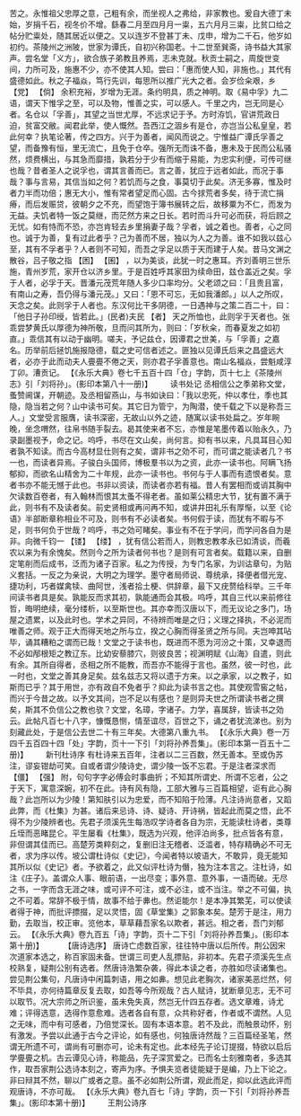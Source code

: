 <!-- { "loadSidebar": true } -->
苦之。永惟祖父忠厚之意，己粗有余，而坐视人之弗给，非家教也。爰自大德丁未始，岁捐千石，视冬价不增。繇春二月至四月月一粜，五六月月三粜，比贫口给之帖分贮粜处，随其居近以便之。又以连岁不登甚丁未、戊申，增为二千石，他岁如初约。茶陵州之洲陂，世家为谭氏，自初兴称国老。十二世至巽斋，诗书益大其家声。尝名堂「义方」，欲合族子弟教且养焉，志未克就。秋贡士嗣之，周旋世变间，力所可及，施惠不少，亦不使其人知。尝曰：「惠而使人知，非施也。」其代有盛德如此。秋之子福焱，笃行先训，每思所以推广光大之者。会岁俭籴艰，乡 【党】  【倘】 余积充裕，岁增为无涯。条约明具，质之神明。取《易中孚》九二语，谓天下惟孚之至，可以及物，惟善之实，可以感人。千里之内，岂无同是心者。名仓以「孚善」，其望之当世尤厚，不远求记于予。方时洊饥，官讲荒政日迫，贫富交敝。闻君此举，使人慨然。吾西江之涸乡有是仓，亦岂当公私皇皇，若此何幸？执笔论著，传之四方。兴于为善者，闻风而说之。宁惟益广谭氏孚善之望，而备豫有恒，里无流亡，且免于仓卒。强所无而诛不备，惠未及于民而公私骚然，烦费横出，与其急而靡措，孰若分于少有而缩于易能，为忠实利便，可传可继也哉？昔者圣人之说孚也，谓其言善而已。言之善，犹应于远者如此，而况于事哉？事与言易，其信当如之何？若饥而与之食，事莫切于此矣。济无多寡，惟及时者力半而功倍；惠无大小，惟有常者望足而心固。古今捄荒者多矣，待于流亡捐瘠，而后发赈贷，彼朝夕之不充，而望饱于簿书展转之后，故移粟为不仁，而发为无益。夫饥者特一饭之莫继，而茫然方来之日长。若时而斗升可必而获，将后顾之无忧。如有恃而不恐，亦岂肯轻去乡里捐妻子哉？孚者，诚之着也。善者，心之同也。诚于为善，复有过此者乎？己为善而不居，独以为人之为善。谁不如我以兹心至，其有不孚者乎？人者则不可知，而吾之孚足以质于天而建于人矣。昔马文渊之散谷，吕子敬之指 【困】  【囷】 ，以为美谈，此犹一时之惠耳。齐刘善明三世乐施，青州岁荒，家开仓以济乡里。于是百姓呼其家田为续命田，兹仓盖近之矣。孚于人者，必孚于天。晋潘元茂荒年随人多少口率均分。父老颂之曰：「且贵且富，有南山之寿，吾仍得与潘元茂。」又曰：「恩不可忘，无如我潘郎。」以人之所叹，天念之矣。此则孚于人者也。东汉何比干多阴德，一日遇神与之策二百二十，曰：「他日子孙印绶，皆若此。」(民者)夫民 【者】 天之所恤也，此则孚于天者也。张乖尝梦黄氏以厚德为神所敬，旦而问其所为，则曰：「岁秋籴，而春夏发之如初直。」乖信其有以动于幽明。嗟夫，予记兹仓，因谭君之世美，与「孚善」之嘉名。历举前后拯饥施报隐德，载之史可信者述之。匪独以见谭氏后来之昌盛远大者，必亦于此而动夫人亹亹不倦之天，则亦君子孚善意也。南山名福焱，尝魁咸淳丁卯。漕贡记。
 【《永乐大典》卷七千五百十四「仓」字韵，页十七上《茶陵州志》引「刘将孙」。(影印本第八十一册)】 
　　读书处记
丞相信公之季弟称文堂，蚤赞阃谋，开朝迹。及丞相留燕山，与书如诀曰：「我以忠死，仲以孝仕，季也其隐，隐当若之何？山中读书可矣。其它日为管宁，为陶潜，使千载之下以是称吾三人。」文堂受言服膺，读书深密，无故山以外之迹，随寓以读书处扁之。岁年睕晚，坐念喟然，往帛书随手裂去。曷其使来者不忘，亦惟是笔墨传着以贻永久，乃录副墨视予，命之记。呜呼，书尽在文山矣，尚何言。抑有书以来，凡具耳目心知者孰不知读。而古今高材显仕则有之矣，谓非书之効不可，而可谓之能读者几？书一也，而读者异焉。子骏白头国师，博极羣书以为之资，此亦一读书也。阿瞒飞扬郁抑，而欲名山精舍为二十年规，此亦一读书也。书何与于人事而有遗恨者矣。意者书亦不能无憾于此也。书非以资读，而读者亦若有福。昔人有罢相而或诮其胸中欠读数百卷者，有入翰林而恨其太蚤不得老者。虽如莱公精忠大节，犹有置不满于此，则书有不及读者矣。前史贤相或再问再不知，或讲井田礼乐有厚惭，以至《论语》半部断章称相业不可及，则书有不必读者矣。书何假于读，而犹有不暇与不足，则书何负于世哉？呜呼，书之効可睹矣。事业有不在于学问，而学问各自为是非。向微千钧一 【镂】  【缕】 ，犹有信公若而人，则教忠教孝永已如清谈，而羲农以来为有余愧矣。然则今之所为读者何书也？是则有可言者矣。载籍以来，自删定笔削而后成书，泛而为诸子百家。私之为传授，为专门名家，为训诂章句，为贴义套括。一反之为亲说，大明之为理学。墨守者局师说、尊统承，择便者借光宠、捷功利，巧者媒禽犊、曲阿世，浅者拾土梗、供辞章，最下又疣赘给科举。三千年间读书者具是矣。孰能反而求其初，孰能通而会其极。呜呼，其自三代以来前修往哲，晦明绝续，毫分缕析，以至斯世也。其亦幸而汉唐以下，而无议论之多门，场屋之遗累，以及此时也。学术之异同，不待辨而唯是之归；义理之择执，不必泥而唯善之师。观于正大而得天地之所与立，揆之心胸而得圣贤之所与同。夫岂呻其呫毕，诵其糟粕之谓而已哉！文堂之于读书也，既进而不愿为河汾之十策，又幸退而不必如邴根矩之教辽东。比幼安藜膝穴，则彼良苦；视渊明赋《山海》自遣，则此有余。其所自得者，丞相之所不能教，而吾亦不能得于言也。虽然，彼一时也，此一时也，文堂之善其身足矣。兹名兹志又将以遗于方来。以之承家，以之教子，如斯而已乎？其于用世，亦有政自不免者乎？抑此为读书言之也。其使观雪窖之帖，而兴于今昔之故。以予文其间，岂不足以有感也？是则异夫世之所谓读书者之撰矣，斯其不负信公之教也欤？文堂，名璋，字诸子。力学，喜属辞，皆读书之効云。此帖凡百七十八字，慷慨恳恻，情至谊尽，百世之下，诵之者犹流涕也。别为刻藏此处，于是信公去世二十有三年矣。大德第八重九书。
 【《永乐大典》卷一万四千五百四十四「处」字韵，页十一下引「刘将孙养吾集」。(影印本第一百五十二册)】 
　　新刊杜诗序
有杜诗来五百年，注者以二三百数，然无善本。至或伪苏注，谬妄钳劫可笑。自或者谓少陵诗史，谓少陵一饭不忘君。于是注者深求而 【僵】  【强】 附，句句字字必傅会时事曲折；不知其所谓史、所谓不忘者，公之于天下，寓意深婉，初不在此。诗有风有隐，工部大雅与三百篇相望，讵有此心胸哉？此岂所以为少陵！第知肤引以为忠爱，而不知陷于险薄。凡注诗尚意者，又蹈此弊，而《杜集》为甚。诸后来忌诗、诗、疑诗、开诗祸，皆起此而莫之悟，此不得不为少陵辨者也。先君子须溪先生每浩叹学诗者各自为宗，无能读杜诗者，类尊丘垤而恶睹昆仑。平生屡看《杜集》，既选为兴观，他评泊尚多，批点皆各有意，非但谓其佳而已。高楚芳类粹刻之，复删旧注无稽者、泛滥者，特存精确必不可无者，求为序以传。坡公谓杜诗似《史记》，今闻者特以坡语大，不敢异，竟无能知其所以似《史记》者。予欲着之，此又似评杜诗为僭，独为注本言之。注杜诗，如注《庄子》。盖谓众人事、眼前语，一出尽变；事外意、意外事，一语而破。无尽之书，一字而含无涯之味，或可评不可注，或不必注，或不当注。举之不可偏，执之不可着。常辞不极于情，故事不给于丳也。然讵能尔！是本净其繁芜，可以使读者得于神，而批评摽掇，足以灵悟，固《草堂集》之郭象本矣。楚芳于是注，用力勤，去取当，校正审。览他本，草草藉吾家名以欺者，甚远。相之者，吾门刘郁云。
 【《永乐大典》卷九百五「诗」字韵，页十二下引「刘将孙养吾集」。(影印本第十册)】 
　　 【唐诗选序】 
唐诗亡虑数百家，往往特中唐以后所传。荆公因宋次道家本选之，称百家固未备。世谓三司吏人乱摽贴，非初本。先君子须溪先生点校熟复，疑荆公别有选者。然唐诗浩繁杂袭，得此本读之者，亦胜如尽读诸集也。尝见荆公集句，凡唐诗中闲篇刺语，用之如丳。想见此老胸次，诸家美恶烂然，何不毕具，亦何待篇章反复去取，如吾等今所观哉？古人赋诗，犹断章见志，无不可以取节。况大宗师之所识鉴，虽未免失真，然岂无什四五存者。选文章难，诗尤难；评得选意，选得作意愈难。选者各自有意，众共称好者，作者或不谓然。人见之无味，而中有可感者，乃倍觉深长。固有本语本意。若不及此，而触景动怀，别有激发。予尝以此通于古今之评论，如有感也，何独唐诗然哉？三百篇经圣笔，然谓无所遗不可，谓尚有可删亦可，论未有定也。此本经先子论订提掇，特欲以启后学亹亹之机。古云谭见心诗，称能品，先子深赏爱之。已而名士刻雅南者，多选其作，取吾家荆公选诗本刻之，寄声为序。予惧夫览者徒能疑于是编，乃上下论之。非曰辩其不然，聊以广或者之意。虽不必如荆公所谓，观此而足，抑以此选此评而观唐诗，不亦可哉。
 【《永乐大典》卷九百七「诗」字韵，页一下引「刘将孙养吾集」。(影印本第十册)】 
　　王荆公诗序
